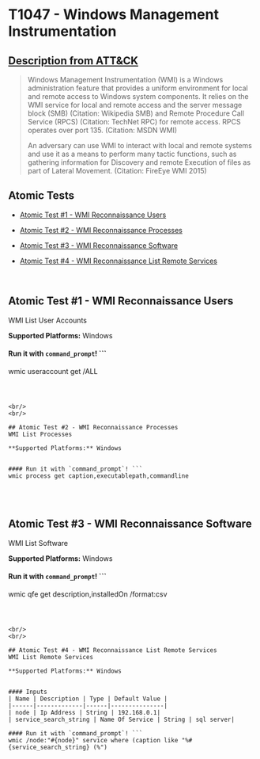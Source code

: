 # T1047 - Windows Management Instrumentation
## [Description from ATT&CK](https://attack.mitre.org/wiki/Technique/T1047)
<blockquote>Windows Management Instrumentation (WMI) is a Windows administration feature that provides a uniform environment for local and remote access to Windows system components. It relies on the WMI service for local and remote access and the server message block (SMB) (Citation: Wikipedia SMB) and Remote Procedure Call Service (RPCS) (Citation: TechNet RPC) for remote access. RPCS operates over port 135. (Citation: MSDN WMI)

An adversary can use WMI to interact with local and remote systems and use it as a means to perform many tactic functions, such as gathering information for Discovery and remote Execution of files as part of Lateral Movement. (Citation: FireEye WMI 2015)</blockquote>

## Atomic Tests

- [Atomic Test #1 - WMI Reconnaissance Users](#atomic-test-1---wmi-reconnaissance-users)

- [Atomic Test #2 - WMI Reconnaissance Processes](#atomic-test-2---wmi-reconnaissance-processes)

- [Atomic Test #3 - WMI Reconnaissance Software](#atomic-test-3---wmi-reconnaissance-software)

- [Atomic Test #4 - WMI Reconnaissance List Remote Services](#atomic-test-4---wmi-reconnaissance-list-remote-services)


<br/>

## Atomic Test #1 - WMI Reconnaissance Users
WMI List User Accounts

**Supported Platforms:** Windows


#### Run it with `command_prompt`! ```
wmic useraccount get /ALL
```



<br/>
<br/>

## Atomic Test #2 - WMI Reconnaissance Processes
WMI List Processes

**Supported Platforms:** Windows


#### Run it with `command_prompt`! ```
wmic process get caption,executablepath,commandline
```



<br/>
<br/>

## Atomic Test #3 - WMI Reconnaissance Software
WMI List Software

**Supported Platforms:** Windows


#### Run it with `command_prompt`! ```
wmic qfe get description,installedOn /format:csv
```



<br/>
<br/>

## Atomic Test #4 - WMI Reconnaissance List Remote Services
WMI List Remote Services

**Supported Platforms:** Windows


#### Inputs
| Name | Description | Type | Default Value | 
|------|-------------|------|---------------|
| node | Ip Address | String | 192.168.0.1|
| service_search_string | Name Of Service | String | sql server|

#### Run it with `command_prompt`! ```
wmic /node:"#{node}" service where (caption like "%#{service_search_string} (%")
```



<br/>
